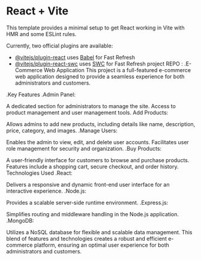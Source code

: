 # React + Vite

This template provides a minimal setup to get React working in Vite with HMR and some ESLint rules.

Currently, two official plugins are available:

- [@vitejs/plugin-react](https://github.com/vitejs/vite-plugin-react/blob/main/packages/plugin-react/README.md) uses [Babel](https://babeljs.io/) for Fast Refresh
- [@vitejs/plugin-react-swc](https://github.com/vitejs/vite-plugin-react-swc) uses [SWC](https://swc.rs/) for Fast Refresh
project REPO :
.E-Commerce Web Application
This project is a full-featured e-commerce web application designed to provide a seamless experience for both administrators and customers.

.Key Features
.Admin Panel:

A dedicated section for administrators to manage the site.
Access to product management and user management tools.
Add Products:

Allows admins to add new products, including details like name, description, price, category, and images.
.Manage Users:

Enables the admin to view, edit, and delete user accounts.
Facilitates user role management for security and organization.
.Buy Products:

A user-friendly interface for customers to browse and purchase products.
Features include a shopping cart, secure checkout, and order history.
Technologies Used
.React:

Delivers a responsive and dynamic front-end user interface for an interactive experience.
.Node.js:

Provides a scalable server-side runtime environment.
.Express.js:

Simplifies routing and middleware handling in the Node.js application.
.MongoDB:

Utilizes a NoSQL database for flexible and scalable data management.
This blend of features and technologies creates a robust and efficient e-commerce platform, ensuring an optimal user experience for both administrators and customers.





